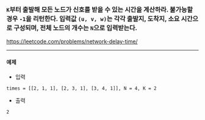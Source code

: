 ### `K`부터 출발해 모든 노드가 신호를 받을 수 있는 시간을 계산하라. 불가능할 경우 `-1`을 리턴한다. 입력값 `(u, v, w)`는 각각 출발지, 도착지, 소요 시간으로 구성되며, 전체 노드의 개수는 `N`으로 입력받는다.
https://leetcode.com/problems/network-delay-time/
***

#### 예제
- 입력
```commandline
times = [[2, 1, 1], [2, 3, 1], [3, 4, 1]], N = 4, K = 2
```
- 출력
```commandline
2
```